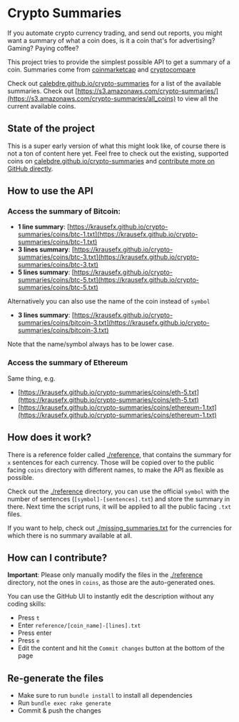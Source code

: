 # Crypto Summaries

If you automate crypto currency trading, and send out reports, you might want a summary of what a coin does, is it a coin that's for advertising? Gaming? Paying coffee?

This project tries to provide the simplest possible API to get a summary of a coin. Summaries come from [coinmarketcap](https://coinmarketcap.com/) and [cryptocompare](http://cryptocompare.com)

Check out [calebdre.github.io/crypto-summaries](https://calebdre.github.io/crypto-summaries/) for a list of the available summaries.
Check out [https://s3.amazonaws.com/crypto-summaries/](https://s3.amazonaws.com/crypto-summaries/all_coins) to view all the current available coins.
## State of the project

This is a super early version of what this might look like, of course there is not a ton of content here yet. Feel free to check out the existing, supported coins on [calebdre.github.io/crypto-summaries](https://calebdre.github.io/crypto-summaries/) and [contribute more on GitHub directly](#how-can-i-contribute).

## How to use the API

### Access the summary of Bitcoin:
- **1 line summary**: [https://krausefx.github.io/crypto-summaries/coins/btc-1.txt](https://krausefx.github.io/crypto-summaries/coins/btc-1.txt)
- **3 lines summary**: [https://krausefx.github.io/crypto-summaries/coins/btc-3.txt](https://krausefx.github.io/crypto-summaries/coins/btc-3.txt)
- **5 lines summary**: [https://krausefx.github.io/crypto-summaries/coins/btc-5.txt](https://krausefx.github.io/crypto-summaries/coins/btc-5.txt)

Alternatively you can also use the name of the coin instead of `symbol`

- **3 lines summary**: [https://krausefx.github.io/crypto-summaries/coins/bitcoin-3.txt](https://krausefx.github.io/crypto-summaries/coins/bitcoin-3.txt)

Note that the name/symbol always has to be lower case.

### Access the summary of Ethereum

Same thing, e.g.

- [https://krausefx.github.io/crypto-summaries/coins/eth-5.txt](https://krausefx.github.io/crypto-summaries/coins/eth-5.txt)
- [https://krausefx.github.io/crypto-summaries/coins/ethereum-1.txt](https://krausefx.github.io/crypto-summaries/coins/ethereum-1.txt)

## How does it work?

There is a reference folder called [./reference](./reference), that contains the summary for `x` sentences for each currency. Those will be copied over to the public facing `coins` directory with different names, to make the API as flexible as possible.

Check out the [./reference](./reference) directory, you can use the official `symbol` with the number of sentences (`[symbol]-[sentences].txt`) and store the summary in there. Next time the script runs, it will be applied to all the public facing `.txt` files.

If you want to help, check out [./missing_summaries.txt](./missing_summaries.txt) for the currencies for which there is no summary available at all.

## How can I contribute?

**Important**: Please only manually modify the files in the [./reference](./reference) directory, not the ones in `coins`, as those are the auto-generated ones.

You can use the GitHub UI to instantly edit the description without any coding skills:

- Press `t`
- Enter `reference/[coin_name]-[lines].txt`
- Press enter
- Press `e`
- Edit the content and hit the `Commit changes` button at the bottom of the page

## Re-generate the files

- Make sure to run `bundle install` to install all dependencies
- Run `bundle exec rake generate`
- Commit & push the changes

